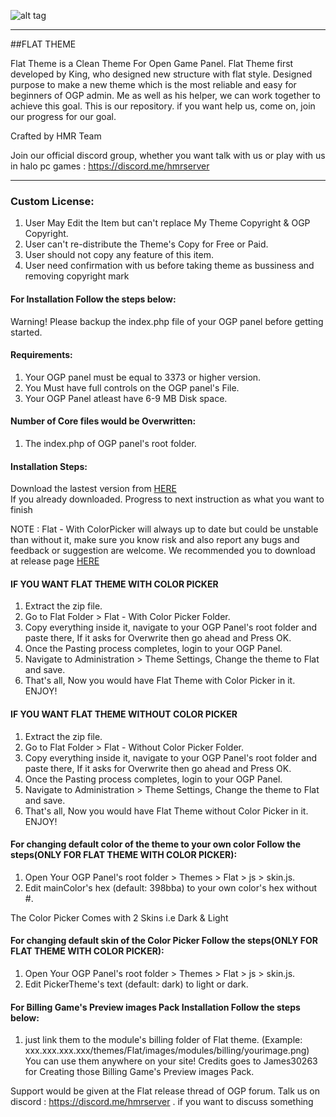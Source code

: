 ![alt tag](https://raw.githubusercontent.com/HAN-105/FlatOPG/master/banner.png)

-----------------------

##FLAT THEME

Flat Theme is a Clean Theme For Open Game Panel. Flat Theme first developed by King, who designed new structure with flat style. Designed purpose to make a new theme which is the most reliable and easy for beginners of OGP admin. Me as well as his helper, we can work together to achieve this goal. This is our repository. if you want help us, come on, join our progress for our goal.

Crafted by HMR Team

Join our official discord group, whether you want talk with us or play with us in halo pc games : https://discord.me/hmrserver

-----------------------

### Custom License:
1. User May Edit the Item but can't replace My Theme Copyright & OGP Copyright.
2. User can't re-distribute the Theme's Copy for Free or Paid.
3. User should not copy any feature of this item.
4. User need confirmation with us before taking theme as bussiness and removing copyright mark

#### For Installation Follow the steps below:
Warning! Please backup the index.php file of your OGP panel before getting started.

#### Requirements:
1. Your OGP panel must be equal to 3373 or higher version.
2. You Must have full controls on the OGP panel's File.
3. Your OGP Panel atleast have 6-9 MB Disk space.

#### Number of Core files would be Overwritten:
1. The index.php of OGP panel's root folder.

#### Installation Steps:

Download the lastest version from [HERE](https://github.com/HAN-105/FlatOPG/releases)<br />
If you already downloaded. Progress to next instruction as what you want to finish

NOTE : Flat - With ColorPicker will always up to date but could be unstable than without it, make sure you know risk and also report any bugs and feedback or suggestion are welcome. We recommended you to download at release page [HERE](https://github.com/HAN-105/FlatOPG/releases)

#### IF YOU WANT FLAT THEME WITH COLOR PICKER
1. Extract the zip file.
2. Go to Flat Folder > Flat - With Color Picker Folder.
3. Copy everything inside it, navigate to your OGP Panel's root folder and paste there, If it asks for Overwrite then go ahead and Press OK.
4. Once the Pasting process completes, login to your OGP Panel.
5. Navigate to Administration > Theme Settings, Change the theme to Flat and save.
6. That's all, Now you would have Flat Theme with Color Picker in it. ENJOY!

#### IF YOU WANT FLAT THEME WITHOUT COLOR PICKER
1. Extract the zip file.
2. Go to Flat Folder > Flat - Without Color Picker Folder.
3. Copy everything inside it, navigate to your OGP Panel's root folder and paste there, If it asks for Overwrite then go ahead and Press OK.
4. Once the Pasting process completes, login to your OGP Panel.
5. Navigate to Administration > Theme Settings, Change the theme to Flat and save.
6. That's all, Now you would have Flat Theme without Color Picker in it. ENJOY!


#### For changing default color of the theme to your own color Follow the steps(ONLY FOR FLAT THEME WITH COLOR PICKER):
1. Open Your OGP Panel's root folder > Themes > Flat > js > skin.js.
2. Edit mainColor's hex (default: 398bba) to your own color's hex without #.

The Color Picker Comes with 2 Skins i.e Dark & Light
#### For changing default skin of the Color Picker Follow the steps(ONLY FOR FLAT THEME WITH COLOR PICKER):
1. Open Your OGP Panel's root folder > Themes > Flat > js > skin.js.
2. Edit PickerTheme's text (default: dark) to light or dark.

#### For Billing Game's Preview images Pack Installation Follow the steps below:
1. just link them to the module's billing folder of Flat theme. (Example: xxx.xxx.xxx.xxx/themes/Flat/images/modules/billing/yourimage.png) You can use them anywhere on your site!
Credits goes to James30263 for Creating those Billing Game's Preview images Pack.

Support would be given at the Flat release thread of OGP forum. Talk us on discord : https://discord.me/hmrserver . if you want to discuss something
